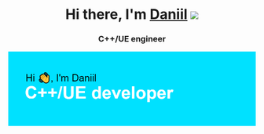 
<h1 align="center">Hi there, I'm <a href="https://vk.com/daniilgushchin" target="_blank">Daniil</a> 
<img src="https://github.com/blackcater/blackcater/raw/main/images/Hi.gif" height="32"/></h1>
<h3 align="center">C++/UE engineer</h3>

<img src ="/header.png">
